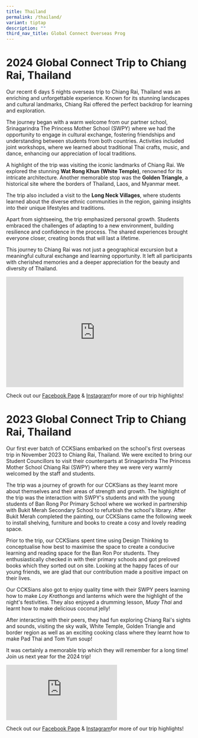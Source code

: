 ```yaml
---
title: Thailand
permalink: /thailand/
variant: tiptap
description: ""
third_nav_title: Global Connect Overseas Prog
---
```

<h1><strong>2024 Global Connect Trip to Chiang Rai, Thailand</strong></h1>
<p>Our recent 6 days 5 nights overseas trip to Chiang Rai, Thailand was an
enriching and unforgettable experience. Known for its stunning landscapes
and cultural landmarks, Chiang Rai offered the perfect backdrop for learning
and exploration.</p>
<p>The journey began with a warm welcome from our partner school, Srinagarindra
The Princess Mother School (SWPY) where we had the opportunity to engage
in cultural exchange, fostering friendships and understanding between students
from both countries. Activities included joint workshops, where we learned
about traditional Thai crafts, music, and dance, enhancing our appreciation
of local traditions.</p>
<p>A highlight of the trip was visiting the iconic landmarks of Chiang Rai.
We explored the stunning <strong>Wat Rong Khun (White Temple)</strong>,
renowned for its intricate architecture. Another memorable stop was the <strong>Golden Triangle</strong>,
a historical site where the borders of Thailand, Laos, and Myanmar meet.</p>
<p>The trip also included a visit to the <strong>Long Neck Villages</strong>,
where students learned about the diverse ethnic communities in the region,
gaining insights into their unique lifestyles and traditions.</p>
<p>Apart from sightseeing, the trip emphasized personal growth. Students
embraced the challenges of adapting to a new environment, building resilience
and confidence in the process. The shared experiences brought everyone
closer, creating bonds that will last a lifetime.</p>
<p>This journey to Chiang Rai was not just a geographical excursion but a
meaningful cultural exchange and learning opportunity. It left all participants
with cherished memories and a deeper appreciation for the beauty and diversity
of Thailand.</p>
<div class="iframe-wrapper">
<iframe height="299" width="480" allowfullscreen="true" frameborder="0" src="https://docs.google.com/presentation/d/e/2PACX-1vQpwiKkVIMV1vqSH17dlm6RJM8BtvDaKPuAnKTKqEO15BEUbICEwsExmjYS5ElUN8QbT7ufSNJRGWty/embed?start=true&amp;loop=true&amp;delayms=3000"></iframe>
</div>
<p>Check out our <a href="https://www.facebook.com/CCKSians" rel="noopener noreferrer nofollow" target="_blank">Facebook Page</a> &amp;
<a href="https://www.instagram.com/cckssofficial/" rel="noopener noreferrer nofollow" target="_blank">Instagram</a>for more of our trip highlights!</p>
<h1><strong>2023 Global Connect Trip to Chiang Rai, Thailand</strong></h1>
<p>Our first ever batch of CCKSians embarked on the school's first overseas
trip in November 2023 to Chiang Rai, Thailand. We were excited to bring
our Student Councillors to visit their counterparts at Srinagarindra The
Princess Mother School Chiang Rai (SWPY) where they we were very warmly
welcomed by the staff and students.</p>
<p>The trip was a journey of growth for our CCKSians as they learnt more
about themselves and their areas of strength and growth. The highlight
of the trip was the interaction with SWPY's students and with the young
students of Ban Rong Por Primary School where we worked in partnership
with Bukit Merah Secondary School to refurbish the school's library. After
Bukit Merah completed the painting, our CCKSians came the following week
to install shelving, furniture and books to create a cosy and lovely reading
space.</p>
<p>Prior to the trip, our CCKSians spent time using Design Thinking to conceptualise
how best to maximise the space to create a conducive learning and reading
space for the Ban Ron Por students. They enthusiastically checked in with
their primary schools and got preloved books which they sorted out on site.
Looking at the happy faces of our young friends, we are glad that our contribution
made a positive impact on their lives.</p>
<p>Our CCKSians also got to enjoy quality time with their SWPY peers learning
how to make <em>Loy Krathongs</em> and lanterns which were the highlight
of the night's festivities. They also enjoyed a drumming lesson, <em>Muay Thai</em> and
learnt how to make delicious coconut jelly!</p>
<p>After interacting with their peers, they had fun exploring Chiang Rai's
sights and sounds, visiting the sky walk, White Temple, Golden Triangle
and border region as well as an exciting cooking class where they learnt
how to make Pad Thai and Tom Yum soup!</p>
<p>It was certainly a memorable trip which they will remember for a long
time! Join us next year for the 2024 trip!</p>
<div class="iframe-wrapper">
<iframe allowfullscreen="true" frameborder="0" src="https://docs.google.com/presentation/d/e/2PACX-1vRVPLf_vEkJUUTxE5N1VMHbPKe-VhG9YYEiyOgefg7pJusQoFHS82--AZTZvS5h1MI260FizJf67fHM/pubembed?start=true&amp;loop=true&amp;delayms=3000"></iframe>
</div>
<p>Check out our <a href="https://www.facebook.com/CCKSians" rel="noopener noreferrer nofollow" target="_blank">Facebook Page</a> &amp;
<a href="https://www.instagram.com/cckssofficial/" rel="noopener noreferrer nofollow" target="_blank">Instagram</a>for more of our trip highlights!</p>